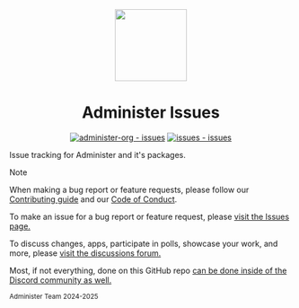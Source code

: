 <div align="center">
<img src="https://github.com/administer-org/issues/blob/main/assets/adm.png?raw=true" width="128">

# Administer Issues

[![administer-org - issues](https://img.shields.io/static/v1?label=administer-org&message=issues&color=critical&logo=github)](https://github.com/administer-org/issues "Go to GitHub repo") [![issues - issues](https://img.shields.io/github/issues/administer-org/issues)](https://github.com/administer-org/issues/issues)

</div>

Issue tracking for Administer and it's packages.

>[!NOTE]
> When making a bug report or feature requests, please follow our [Contributing guide](https://github.com/administer-org/.github/blob/main/CONTRIBUTING.md) and our [Code of Conduct](https://github.com/administer-org/.github/blob/main/CODE_OF_CONDUCT.md).


To make an issue for a bug report or feature request, please [visit the Issues page.](https://github.com/administer-org/issues/issues)

To discuss changes, apps, participate in polls, showcase your work, and more, please [visit the discussions forum.](https://github.com/administer-org/issues/discussions)

Most, if not everything, done on this GitHub repo [can be done inside of the Discord community as well.](https://administer.notpyx.me/to/discord)

<small>Administer Team 2024-2025</small>
